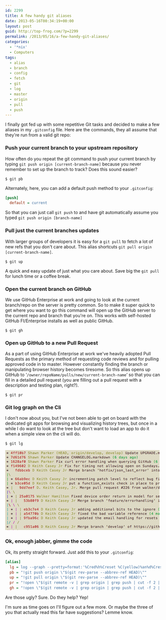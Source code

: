 ```yaml
---
id: 2299
title: A few handy git aliases
date: 2013-05-16T00:34:19+00:00
layout: post
guid: http://top-frog.com/?p=2299
permalink: /2013/05/16/a-few-handy-git-aliases/
categories:
  - '*nix'
  - Computers
tags:
  - alias
  - branch
  - config
  - fetch
  - git
  - log
  - master
  - origin
  - pull
  - push
---
```

I finally got fed up with some repetitive Git tasks and decided to make a few aliases in my `.gitconfig` file. Here are the commands, they all assume that they're run from a valid git repo:

### Push your current branch to your upstream repository

How often do you repeat the git command to push your current branch by typing `git push origin [current-branch-name]` because you never remember to set up the branch to track? Does this sound easier?

``` shell
$ git pb
```

Alternately, here, you can add a default push method to your `.gitconfig`:

``` ini
[push]
  default = current
```

So that you can just call `git push` to and have git automatically assume you typed `git push origin [branch-name]`

### Pull just the current branches updates

With larger groups of developers it is easy for a `git pull` to fetch a lot of new refs that you don't care about. This alias shortcuts `git pull origin [current-branch-name]`.

``` shell
$ git up
```

A quick and easy update of just what you care about. Save big the `git pull` for lunch time or a coffee break.

### Open the current branch on GitHub

We use GitHub Enterprise at work and going to look at the current branch/repo on the server is pretty common. So to make it super quick to get where you want to go this command will open up the GitHub server to the current repo and branch that you're on. This works with self-hosted GitHub FI/Enterprise installs as well as public GitHub.

``` shell
$ git gh
```

### Open up GitHub to a new Pull Request

As a part of using GitHub Enterprise at work we've heavily adopted Pull Requests as the primary method of requesting code reviews and for pulling approved code in to master. However constantly finding the branch or manipulating browser history becomes tiresome. So this alias opens up GitHub to &#8216;`/owner/repoName/pulls/new/current-branch-name`&#8216; so that you can fill in a detailed pull request (you are filling out a pull request with a description and testing plan, right?).

``` shell
$ git pr
```

### Git log graph on the Cli

I don't now about you, but I've not been able to get on board with the dedicated git apps for browsing and visualizing history trees, but once in a while I do want to look at the tree but don't want to load an app to do it when a simple view on the cli will do. 

``` shell
$ git lg
```

<span class="frame">
  <img src="/assets/git-lg.gif" alt="Git Aliases Screenshot" title="git-lg" />
</span>

### Ok, enough jabber, gimme the code

Ok, its pretty straight forward. Just add this to your `.gitconfig`:

``` ini
[alias]
  lg = log --graph --pretty=format:'%Cred%h%Creset %C(yellow)%an%d%Creset %s %Cgreen(%cr)%Creset' --date=relative
  pb = "!git push origin \"$(git rev-parse --abbrev-ref HEAD)\""
  up = "!git pull origin \"$(git rev-parse --abbrev-ref HEAD)\""
  pr = "!open \"$(git remote -v | grep origin | grep push | cut -f 2 | cut -d \" \" -f 1 | sed -e \"s|git@\\(.*\\):\\(.*\\).git|https://\\1/\\2|\")/pull/new/$(git rev-parse --abbrev-ref HEAD)\""&<;br />
  gh = "!open \"$(git remote -v | grep origin | grep push | cut -f 2 | cut -d \" \" -f 1 | sed -e \"s|git@\\(.*\\):\\(.*\\).git|https://\\1/\\2|\")/tree/$(git rev-parse --abbrev-ref HEAD)\""
```

Are those ugly? Sure. Do they help? Yep!

I'm sure as time goes on I'll figure out a few more. Or maybe the three of you that actually read this far have suggestions? Lemme know.